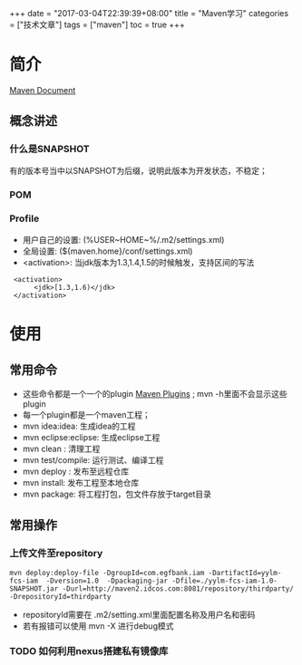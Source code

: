 +++
date = "2017-03-04T22:39:39+08:00" title = "Maven学习" categories = ["技术文章"] tags = ["maven"] toc = true
+++

简介
====

[Maven Document](http://maven.apache.org/guides/index.html)

概念讲述
--------

### 什么是SNAPSHOT

有的版本号当中以SNAPSHOT为后缀，说明此版本为开发状态，不稳定；

### POM

### Profile

-   用户自己的设置: (%USER~HOME~%/.m2/settings.xml)
-   全局设置: (\${maven.home}/conf/settings.xml)
-   &lt;activation&gt;: 当jdk版本为1.3,1.4,1.5的时候触发，支持区间的写法

``` {.xml}
 <activation>
      <jdk>[1.3,1.6)</jdk>
 </activation>
```

使用
====

常用命令
--------

-   这些命令都是一个一个的plugin [Maven
    Plugins](http://maven.apache.org/plugins/index.html) ; mvn
    -h里面不会显示这些plugin
-   每一个plugin都是一个maven工程；
-   mvn idea:idea: 生成idea的工程
-   mvn eclipse:eclipse: 生成eclipse工程
-   mvn clean : 清理工程
-   mvn test/compile: 运行测试、编译工程
-   mvn deploy : 发布至远程仓库
-   mvn install: 发布工程至本地仓库
-   mvn package: 将工程打包，包文件存放于target目录

常用操作
--------

### 上传文件至repository

``` {.shell}
mvn deploy:deploy-file -DgroupId=com.egfbank.iam -DartifactId=yylm-fcs-iam  -Dversion=1.0  -Dpackaging-jar -Dfile=./yylm-fcs-iam-1.0-SNAPSHOT.jar -Durl=http://maven2.idcos.com:8081/repository/thirdparty/ -DrepositoryId=thirdparty
```

-   repositoryId需要在 .m2/setting.xml里面配置名称及用户名和密码
-   若有报错可以使用 mvn -X 进行debug模式

### TODO 如何利用nexus搭建私有镜像库
